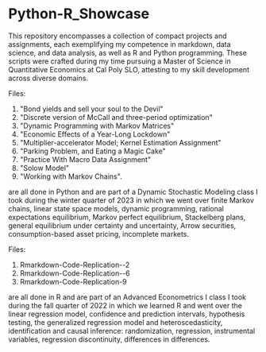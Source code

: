 # Python-R_Showcase
This repository encompasses a collection of compact projects and assignments, each exemplifying my competence in markdown, data science, and data analysis, as well as R and Python programming. These scripts were crafted during my time pursuing a Master of Science in Quantitative Economics at Cal Poly SLO, attesting to my skill development across diverse domains.


Files: 
  1) "Bond yields and sell your soul to the Devil"
  2) "Discrete version of McCall and three-period optimization"
  3) "Dynamic Programming with Markov Matrices"
  4) "Economic Effects of a Year-Long Lockdown"
  5) "Multiplier-accelerator Model; Kernel Estimation Assignment"
  6) "Parking Problem, and Eating a Magic Cake"
  7) "Practice With Macro Data Assignment"
  8) "Solow Model"
  9) "Working with Markov Chains". 

are all done in Python and are part of a Dynamic Stochastic Modeling class I took during the winter quarter of 2023 in which we went over finite Markov chains, linear state space models, dynamic programming, rational expectations equilibrium, Markov perfect equilibrium, Stackelberg plans, general equilibrium under certainty and uncertainty, Arrow securities, consumption-based asset pricing, incomplete markets.

Files:
1) Rmarkdown-Code-Replication--2
2) Rmarkdown-Code-Replication--6
3) Rmarkdown-Code-Replication-9

are all done in R and are part of an Advanced Econometrics I class I took during the fall quarter of 2022 in which we learned R and went over the linear regression model, confidence and prediction intervals, hypothesis testing, the generalized regression model and heteroscedasticity, identification and causal inference: randomization, regression, instrumental variables, regression discontinuity, differences in differences.

